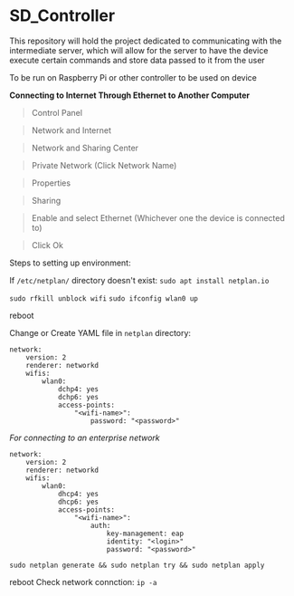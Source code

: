 # SD_Controller

This repository will hold the project dedicated to communicating with the intermediate server, which will allow for the server to have the device
    execute certain commands and store data passed to it from the user

To be run on Raspberry Pi or other controller to be used on device

**Connecting to Internet Through Ethernet to Another Computer**
> Control Panel

> Network and Internet

> Network and Sharing Center

> Private Network (Click Network Name)

> Properties

> Sharing

> Enable and select Ethernet (Whichever one the device is connected to)

> Click Ok

Steps to setting up environment:

If `/etc/netplan/` directory doesn't exist: `sudo apt install netplan.io`

`sudo rfkill unblock wifi`
`sudo ifconfig wlan0 up`

reboot

Change or Create YAML file in `netplan` directory:

```
network:
    version: 2
    renderer: networkd
    wifis:
        wlan0:
            dchp4: yes
            dchp6: yes
            access-points:
                "<wifi-name>":
                    password: "<password>"
```

*For connecting to an enterprise network*
```
network:
    version: 2
    renderer: networkd
    wifis:
        wlan0:
            dhcp4: yes
            dhcp6: yes
            access-points:
                "<wifi-name>":
                    auth:
                        key-management: eap
                        identity: "<login>"
                        password: "<password>"
```

`sudo netplan generate && sudo netplan try && sudo netplan apply`

reboot
Check network connction: `ip -a`
